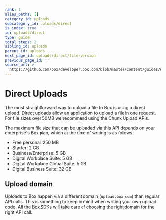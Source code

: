 ```yaml
---
rank: 1
alias_paths: []
category_id: uploads
subcategory_id: uploads/direct
is_index: true
id: uploads/direct
type: guide
total_steps: 2
sibling_id: uploads
parent_id: uploads
next_page_id: uploads/direct/file-version
previous_page_id: ''
source_url: >-
  https://github.com/box/developer.box.com/blob/master/content/guides/uploads/direct/index.md
---
```


# Direct Uploads

The most straightforward way to upload a file to Box is using a direct upload.
Direct uploads allow an application to upload a file in one request. For file
sizes over 50MB we recommend using the Chunk Upload APIs.

The maximum file size that can be uploaded via this API depends on your
enterprise's Box plan, which at the time of writing is as follows.

* Free personal: 250 MB
* Starter: 2 GB
* Business/Enterprise: 5 GB
* Digital Workplace Suite: 5 GB
* Digital Workplace Global Suite: 5 GB
* Digital Business Suite: 32 GB

## Upload domain

Uploads to Box happen via a different domain (`upload.box.com`) than regular API
calls. This is something to keep in mind when writing your own upload code. All
the Box SDKs will take care of choosing the right domain for the right API call.
